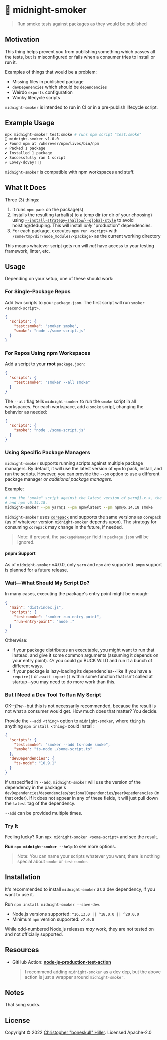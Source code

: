 # 💨 midnight-smoker

> Run smoke tests against packages as they would be published

## Motivation

This thing helps prevent you from publishing something which passes all the tests, but is misconfigured or fails when a consumer tries to install or run it.

Examples of things that would be a problem:

- Missing files in published package
- `devDepenencies` which should be `dependencies`
- Weirdo `exports` configuration
- Wonky lifecycle scripts

`midnight-smoker` is intended to run in CI or in a pre-publish lifecycle script.

## Example Usage

<!-- x-release-please-start-version -->

```bash
npx midnight-smoker test:smoke # runs npm script "test:smoke"
💨 midnight-smoker v1.0.0
✔ Found npm at /wherever/npm/lives/bin/npm
✔ Packed 1 package
✔ Installed 1 package
✔ Successfully ran 1 script
✔ Lovey-dovey! 💖
```

<!-- x-release-please-end -->

`midnight-smoker` is compatible with npm workspaces and stuff.

## What It Does

Three (3) things:

1. It runs `npm pack` on the package(s)
2. Installs the resulting tarball(s) to a temp dir (or dir of your choosing) using [`--install-strategy=shallow`/`--global-style`](https://docs.npmjs.com/cli/v9/using-npm/config#install-strategy) to avoid hoisting/deduping. This will install _only_ "production" dependencies.
3. For each package, executes `npm run <script>` with `/some/tmp/dir/node_modules/<package>` as the current working directory

This means whatever script gets run will _not_ have access to your testing framework, linter, etc.

## Usage

Depending on your setup, one of these should work:

### For Single-Package Repos

Add two scripts to your `package.json`. The first script will run `smoker <second-script>`.

```json
{
  "scripts": {
    "test:smoke": "smoker smoke",
    "smoke": "node ./some-script.js"
  }
}
```

### For Repos Using npm Workspaces

Add a script to your **root** `package.json`:

```json
{
  "scripts": {
    "test:smoke": "smoker --all smoke"
  }
}
```

The `--all` flag tells `midnight-smoker` to run the `smoke` script in all workspaces. For each workspace, add a `smoke` script, changing the behavior as needed:

```json
{
  "scripts": {
    "smoke": "node ./some-script.js"
  }
}
```

### Using Specific Package Managers

`midnight-smoker` supports running scripts against multiple package managers. By default, it will use the latest version of `npm` to pack, install, and run the scripts. However, you can provide the `--pm` option to use a different package manager _or additional package managers._

Example:

```bash
# run the "smoke" script against the latest version of yarn@1.x.x, the latest npm,
# and npm v6.14.18.
midnight-smoker --pm yarn@1 --pm npm@latest --pm npm@6.14.18 smoke
```

`midnight-smoker` uses [`corepack`](https://github.com/nodejs/corepack) and supports the same versions as `corepack` (as of whatever version `midnight-smoker` depends upon). The strategy for consuming `corepack` may change in the future, if needed.

> Note: if present, the `packageManager` field in `package.json` will be ignored.

#### pnpm Support

As of `midnight-smoker` v4.0.0, only `yarn` and `npm` are supported. `pnpm` support is planned for a future release.

### Wait—What Should My Script Do?

In many cases, executing the package's entry point might be enough:

```json
{
  "main": "dist/index.js",
  "scripts": {
    "test:smoke": "smoker run-entry-point",
    "run-entry-point": "node ."
  }
}
```

Otherwise:

- If your package distributes an executable, you might want to run that instead, and give it some common arguments (assuming it depends on your entry point). _Or_ you could go BUCK WILD and run it a bunch of different ways.
- If your package is lazy-loading its dependencies--like if you have a `require()` or `await import()` within some function that isn't called at startup--you may need to do more work than this.

### But I Need a Dev Tool To Run My Script

OK--_fine_--but this is not necessarily recommended, because the result is not what a consumer would get. How much does that matter? You decide.

Provide the `--add <thing>` option to `midnight-smoker`, where `thing` is anything `npm install <thing>` could install:

```json
{
  "scripts": {
    "test:smoke": "smoker --add ts-node smoke",
    "smoke": "ts-node ./some-script.ts"
  },
  "devDependencies": {
    "ts-node": "10.9.1"
  }
}
```

If unspecified in `--add`, `midnight-smoker` will use the version of the dependency in the package's `devDependencies`/`dependencies`/`optionalDependencies`/`peerDepedenencies` (in that order). If it does not appear in any of these fields, it will just pull down the `latest` tag of the dependency.

`--add` can be provided multiple times.

### Try It

Feeling lucky? Run `npx midnight-smoker <some-script>` and see the result.

**Run `npx midnight-smoker --help`** to see more options.

> Note: You can name your scripts whatever you want; there is nothing special about `smoke` or `test:smoke`.

## Installation

It's recommended to install `midnight-smoker` as a dev dependency, if you want to use it.

Run `npm install midnight-smoker --save-dev`.

- Node.js versions supported: `^16.13.0 || ^18.0.0 || ^20.0.0`
- Minimum `npm` version supported: `v7.0.0`

While odd-numbered Node.js releases _may_ work, they are not tested on and not officially supported.

## Resources

- GitHub Action: [**node-js-production-test-action**](https://github.com/marketplace/actions/node-js-production-test-action)

  > I recommend adding `midnight-smoker` as a dev dep, but the above action is just a wrapper around `midnight-smoker`.

## Notes

That song sucks.

## License

Copyright © 2022 [Christopher "boneskull" Hiller](https://github.com/boneskull). Licensed Apache-2.0
